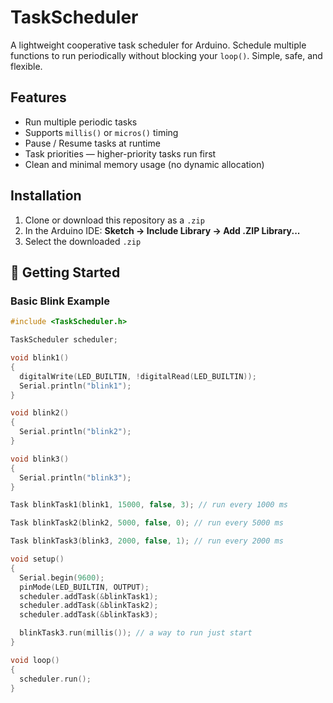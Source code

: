 # TaskScheduler
A lightweight cooperative task scheduler for Arduino. Schedule multiple functions to run periodically without blocking your `loop()`. Simple, safe, and flexible.

## Features

- Run multiple periodic tasks
- Supports `millis()` or `micros()` timing
- Pause / Resume tasks at runtime
- Task priorities — higher-priority tasks run first
- Clean and minimal memory usage (no dynamic allocation)

## Installation

1. Clone or download this repository as a `.zip`
2. In the Arduino IDE: **Sketch → Include Library → Add .ZIP Library...**
3. Select the downloaded `.zip`

## 🚀 Getting Started

### Basic Blink Example

```cpp
#include <TaskScheduler.h>

TaskScheduler scheduler;

void blink1()
{
  digitalWrite(LED_BUILTIN, !digitalRead(LED_BUILTIN));
  Serial.println("blink1");
}

void blink2()
{
  Serial.println("blink2");
}

void blink3()
{
  Serial.println("blink3");
}

Task blinkTask1(blink1, 15000, false, 3); // run every 1000 ms

Task blinkTask2(blink2, 5000, false, 0); // run every 5000 ms

Task blinkTask3(blink3, 2000, false, 1); // run every 2000 ms

void setup()
{
  Serial.begin(9600);
  pinMode(LED_BUILTIN, OUTPUT);
  scheduler.addTask(&blinkTask1);
  scheduler.addTask(&blinkTask2);
  scheduler.addTask(&blinkTask3);

  blinkTask3.run(millis()); // a way to run just start 
}

void loop()
{
  scheduler.run();
}
```